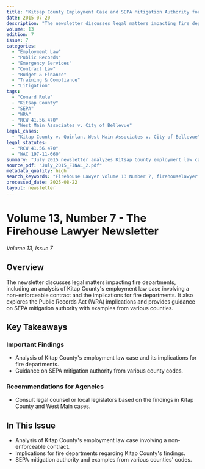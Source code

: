 ```yaml
---
title: "Kitsap County Employment Case and SEPA Mitigation Authority for Fire Departments"
date: 2015-07-20
description: "The newsletter discusses legal matters impacting fire departments, including an analysis of Kitap County's employment law case involving a non-enforceable contract and the implications for fire departments. It also explores the Public Records Act (WRA) implications and provides guidance on SEPA mitigation authority with examples from various counties."
volume: 13
edition: 7
issue: 7
categories:
  - "Employment Law"
  - "Public Records"
  - "Emergency Services"
  - "Contract Law"
  - "Budget & Finance"
  - "Training & Compliance"
  - "Litigation"
tags:
  - "Conard Rule"
  - "Kitsap County"
  - "SEPA"
  - "WRA"
  - "RCW 41.56.470"
  - "West Main Associates v. City of Bellevue"
legal_cases:
  - "Kitap County v. Quinlan, West Main Associates v. City of Bellevue"
legal_statutes:
  - "RCW 41.56.470"
  - "WAC 197-11-660"
summary: "July 2015 newsletter analyzes Kitsap County employment law case involving non-enforceable contract implications for fire departments, explores Public Records Act (WRA) implications under the Conard Rule, examines SEPA mitigation authority with examples from various county codes including WAC 197-11-660, and provides guidance based on West Main Associates v. City of Bellevue precedent for municipal fire departments."
source_pdf: "July_2015_FINAL_2.pdf"
metadata_quality: high
search_keywords: "Firehouse Lawyer Volume 13 Number 7, firehouselawyer.com, Kitsap County employment case, SEPA mitigation authority, Conard Rule, WRA, RCW 41.56.470"
processed_date: 2025-08-22
layout: newsletter
---
```


# Volume 13, Number 7 - The Firehouse Lawyer Newsletter

*Volume 13, Issue 7*

## Overview

The newsletter discusses legal matters impacting fire departments, including an analysis of Kitap County's employment law case involving a non-enforceable contract and the implications for fire departments. It also explores the Public Records Act (WRA) implications and provides guidance on SEPA mitigation authority with examples from various counties.

## Key Takeaways

### Important Findings

- Analysis of Kitap County's employment law case and its implications for fire departments.
- Guidance on SEPA mitigation authority from various county codes.

### Recommendations for Agencies

- Consult legal counsel or local legislators based on the findings in Kitap County and West Main cases.

## In This Issue

- Analysis of Kitap County's employment law case involving a non-enforceable contract.
- Implications for fire departments regarding Kitap County's findings.
- SEPA mitigation authority and examples from various counties' codes.

